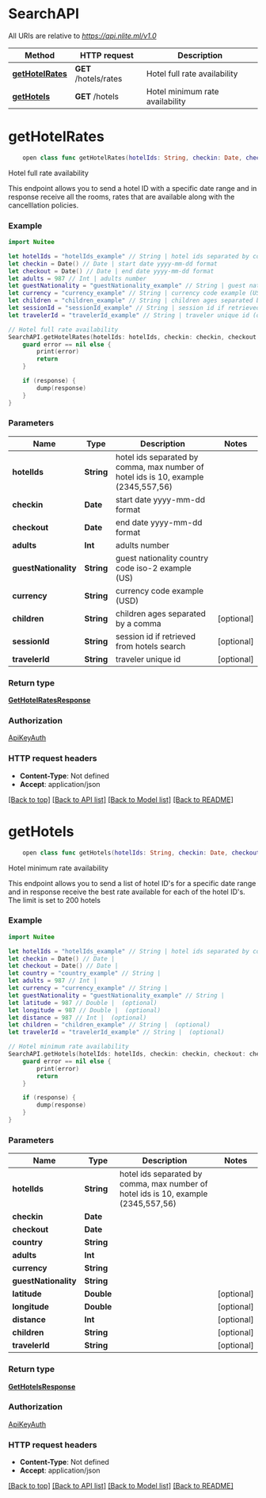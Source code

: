 # SearchAPI

All URIs are relative to *https://api.nlite.ml/v1.0*

Method | HTTP request | Description
------------- | ------------- | -------------
[**getHotelRates**](SearchAPI.md#gethotelrates) | **GET** /hotels/rates | Hotel full rate availability
[**getHotels**](SearchAPI.md#gethotels) | **GET** /hotels | Hotel minimum rate availability


# **getHotelRates**
```swift
    open class func getHotelRates(hotelIds: String, checkin: Date, checkout: Date, adults: Int, guestNationality: String, currency: String, children: String? = nil, sessionId: String? = nil, travelerId: String? = nil, completion: @escaping (_ data: GetHotelRatesResponse?, _ error: Error?) -> Void)
```

Hotel full rate availability

This endpoint allows you to send a hotel ID with a specific date range and in response receive all the rooms, rates that are available along with the cancelllation policies.

### Example
```swift
import Nuitee

let hotelIds = "hotelIds_example" // String | hotel ids separated by comma, max number of hotel ids is 10, example (2345,557,56)
let checkin = Date() // Date | start date yyyy-mm-dd format
let checkout = Date() // Date | end date yyyy-mm-dd format
let adults = 987 // Int | adults number
let guestNationality = "guestNationality_example" // String | guest nationality country code iso-2 example (US)
let currency = "currency_example" // String | currency code example (USD)
let children = "children_example" // String | children ages separated by a comma (optional)
let sessionId = "sessionId_example" // String | session id if retrieved from hotels search (optional)
let travelerId = "travelerId_example" // String | traveler unique id (optional)

// Hotel full rate availability
SearchAPI.getHotelRates(hotelIds: hotelIds, checkin: checkin, checkout: checkout, adults: adults, guestNationality: guestNationality, currency: currency, children: children, sessionId: sessionId, travelerId: travelerId) { (response, error) in
    guard error == nil else {
        print(error)
        return
    }

    if (response) {
        dump(response)
    }
}
```

### Parameters

Name | Type | Description  | Notes
------------- | ------------- | ------------- | -------------
 **hotelIds** | **String** | hotel ids separated by comma, max number of hotel ids is 10, example (2345,557,56) | 
 **checkin** | **Date** | start date yyyy-mm-dd format | 
 **checkout** | **Date** | end date yyyy-mm-dd format | 
 **adults** | **Int** | adults number | 
 **guestNationality** | **String** | guest nationality country code iso-2 example (US) | 
 **currency** | **String** | currency code example (USD) | 
 **children** | **String** | children ages separated by a comma | [optional] 
 **sessionId** | **String** | session id if retrieved from hotels search | [optional] 
 **travelerId** | **String** | traveler unique id | [optional] 

### Return type

[**GetHotelRatesResponse**](GetHotelRatesResponse.md)

### Authorization

[ApiKeyAuth](../README.md#ApiKeyAuth)

### HTTP request headers

 - **Content-Type**: Not defined
 - **Accept**: application/json

[[Back to top]](#) [[Back to API list]](../README.md#documentation-for-api-endpoints) [[Back to Model list]](../README.md#documentation-for-models) [[Back to README]](../README.md)

# **getHotels**
```swift
    open class func getHotels(hotelIds: String, checkin: Date, checkout: Date, country: String, adults: Int, currency: String, guestNationality: String, latitude: Double? = nil, longitude: Double? = nil, distance: Int? = nil, children: String? = nil, travelerId: String? = nil, completion: @escaping (_ data: GetHotelsResponse?, _ error: Error?) -> Void)
```

Hotel minimum rate availability

This endpoint allows you to send a list of hotel ID's for a specific date range and in response receive the best rate available for each of the hotel ID's. The limit is set to 200 hotels

### Example
```swift
import Nuitee

let hotelIds = "hotelIds_example" // String | hotel ids separated by comma, max number of hotel ids is 10, example (2345,557,56)
let checkin = Date() // Date | 
let checkout = Date() // Date | 
let country = "country_example" // String | 
let adults = 987 // Int | 
let currency = "currency_example" // String | 
let guestNationality = "guestNationality_example" // String | 
let latitude = 987 // Double |  (optional)
let longitude = 987 // Double |  (optional)
let distance = 987 // Int |  (optional)
let children = "children_example" // String |  (optional)
let travelerId = "travelerId_example" // String |  (optional)

// Hotel minimum rate availability
SearchAPI.getHotels(hotelIds: hotelIds, checkin: checkin, checkout: checkout, country: country, adults: adults, currency: currency, guestNationality: guestNationality, latitude: latitude, longitude: longitude, distance: distance, children: children, travelerId: travelerId) { (response, error) in
    guard error == nil else {
        print(error)
        return
    }

    if (response) {
        dump(response)
    }
}
```

### Parameters

Name | Type | Description  | Notes
------------- | ------------- | ------------- | -------------
 **hotelIds** | **String** | hotel ids separated by comma, max number of hotel ids is 10, example (2345,557,56) | 
 **checkin** | **Date** |  | 
 **checkout** | **Date** |  | 
 **country** | **String** |  | 
 **adults** | **Int** |  | 
 **currency** | **String** |  | 
 **guestNationality** | **String** |  | 
 **latitude** | **Double** |  | [optional] 
 **longitude** | **Double** |  | [optional] 
 **distance** | **Int** |  | [optional] 
 **children** | **String** |  | [optional] 
 **travelerId** | **String** |  | [optional] 

### Return type

[**GetHotelsResponse**](GetHotelsResponse.md)

### Authorization

[ApiKeyAuth](../README.md#ApiKeyAuth)

### HTTP request headers

 - **Content-Type**: Not defined
 - **Accept**: application/json

[[Back to top]](#) [[Back to API list]](../README.md#documentation-for-api-endpoints) [[Back to Model list]](../README.md#documentation-for-models) [[Back to README]](../README.md)

